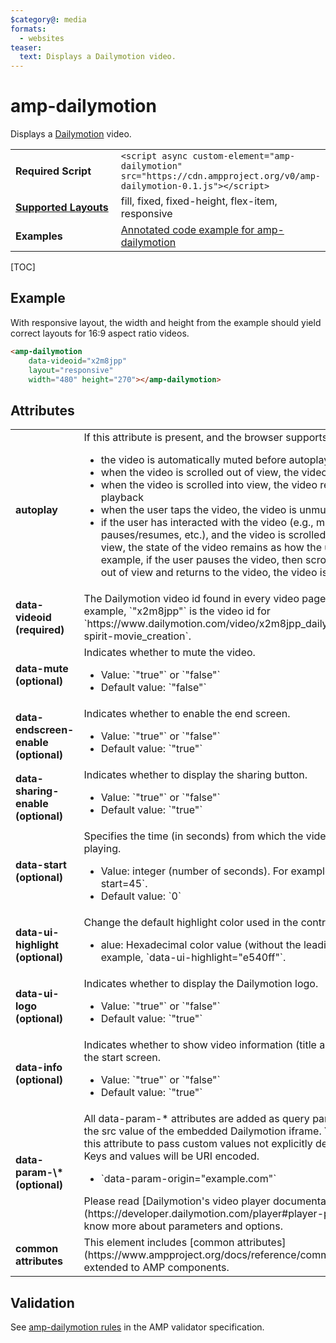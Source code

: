 ```yaml
---
$category@: media
formats:
  - websites
teaser:
  text: Displays a Dailymotion video.
---
```

<!---
Copyright 2016 The AMP HTML Authors. All Rights Reserved.

Licensed under the Apache License, Version 2.0 (the "License");
you may not use this file except in compliance with the License.
You may obtain a copy of the License at

      http://www.apache.org/licenses/LICENSE-2.0

Unless required by applicable law or agreed to in writing, software
distributed under the License is distributed on an "AS-IS" BASIS,
WITHOUT WARRANTIES OR CONDITIONS OF ANY KIND, either express or implied.
See the License for the specific language governing permissions and
limitations under the License.
-->

# amp-dailymotion

Displays a <a href="http://www.dailymotion.com/">Dailymotion</a> video.

<table>
  <tr>
    <td width="40%"><strong>Required Script</strong></td>
    <td><code>&lt;script async custom-element="amp-dailymotion" src="https://cdn.ampproject.org/v0/amp-dailymotion-0.1.js">&lt;/script></code></td>
  </tr>
  <tr>
    <td class="col-fourty"><strong><a href="https://www.ampproject.org/docs/guides/responsive/control_layout.html">Supported Layouts</a></strong></td>
    <td>fill, fixed, fixed-height, flex-item, responsive</td>
  </tr>
  <tr>
    <td width="40%"><strong>Examples</strong></td>
    <td><a href="https://ampbyexample.com/components/amp-dailymotion/">Annotated code example for amp-dailymotion</a></td>
  </tr>
</table>

[TOC]

## Example

With responsive layout, the width and height from the example should yield correct layouts for 16:9 aspect ratio videos.

```html
<amp-dailymotion
    data-videoid="x2m8jpp"
    layout="responsive"
    width="480" height="270"></amp-dailymotion>
```

## Attributes

<table class="ad-m-table-listing">
  <tr>
    <td width="40%"><strong>autoplay</strong></td>
    <td>
      If this attribute is present, and the browser supports autoplay:
      <ul>
          <li>the video is automatically muted before autoplay starts</li>
          <li>when the video is scrolled out of view, the video is paused</li>
          <li>when the video is scrolled into view, the video resumes playback</li>
          <li>when the user taps the video, the video is unmuted</li>
          <li>if the user has interacted with the video (e.g., mutes/unmutes, pauses/resumes, etc.), and the video is scrolled in or out of view, the state of the video remains as how the user left it. For example, if the user pauses the video, then scrolls the video out of view and returns to the video, the video is still paused.</li>
      </ul>
    </td>
  </tr>
  <tr>
    <td width="40%"><strong>data-videoid (required)</strong></td>
    <td>The Dailymotion video id found in every video page URL. For example, `"x2m8jpp"` is the video id for `https://www.dailymotion.com/video/x2m8jpp_dailymotion-spirit-movie_creation`.</td>
  </tr>
  <tr>
    <td width="40%"><strong>data-mute (optional)</strong></td>
    <td>
      Indicates whether to mute the video.
      <ul>
          <li>Value: `"true"` or `"false"`</li>
          <li>Default value: `"false"`</li>
      </ul>
    </td>
  </tr>
  <tr>
    <td width="40%"><strong>data-endscreen-enable (optional)</strong></td>
    <td>
      Indicates whether to enable the end screen.
      <ul>
          <li>Value: `"true"` or `"false"`</li>
          <li>Default value: `"true"`</li>
      </ul>
    </td>
  </tr>
  <tr>
    <td width="40%"><strong>data-sharing-enable (optional)</strong></td>
    <td>
      Indicates whether to display the sharing button.
      <ul>
          <li>Value: `"true"` or `"false"`</li>
          <li>Default value: `"true"`</li>
      </ul>
    </td>
  </tr>
  <tr>
    <td width="40%"><strong>data-start (optional)</strong></td>
    <td>
      Specifies the time (in seconds) from which the video should start playing.
      <ul>
          <li>Value: integer (number of seconds). For example, `data-start=45`.</li>
          <li>Default value: `0`</li>
      </ul>
    </td>
  </tr>
  <tr>
    <td width="40%"><strong>data-ui-highlight (optional)</strong></td>
    <td>
      Change the default highlight color used in the controls.
      <ul>
          <li>alue: Hexadecimal color value (without the leading #). For example, `data-ui-highlight="e540ff"`.</li>
      </ul>
    </td>
  </tr>
  <tr>
    <td width="40%"><strong>data-ui-logo (optional)</strong></td>
    <td>
      Indicates whether to display the Dailymotion logo.
      <ul>
          <li>Value: `"true"` or `"false"`</li>
          <li>Default value: `"true"`</li>
      </ul>
    </td>
  </tr>
  <tr>
    <td width="40%"><strong>data-info (optional)</strong></td>
    <td>
      Indicates whether to show video information (title and owner) on the start screen.
      <ul>
          <li>Value: `"true"` or `"false"`</li>
          <li>Default value: `"true"`</li>
      </ul>
    </td>
  </tr>
  <tr>
    <td width="40%"><strong>data-param-\* (optional)</strong></td>
    <td>
      All data-param-* attributes are added as query parameters to the src value of the embedded Dailymotion iframe. You can use this attribute to pass custom values not explicitly declared.<br>Keys and values will be URI encoded.
      <ul>
          <li>`data-param-origin="example.com"`</li>
      </ul>
      Please read [Dailymotion's video player documentation](https://developer.dailymotion.com/player#player-parameters) to know more about parameters and options.
    </td>
  </tr>
  <tr>
    <td width="40%"><strong>common attributes</strong></td>
    <td>
      This element includes [common attributes](https://www.ampproject.org/docs/reference/common_attributes) extended to AMP components.
    </td>
  </tr>
</table>

## Validation

See [amp-dailymotion rules](https://github.com/ampproject/amphtml/blob/master/extensions/amp-dailymotion/validator-amp-dailymotion.protoascii) in the AMP validator specification.
